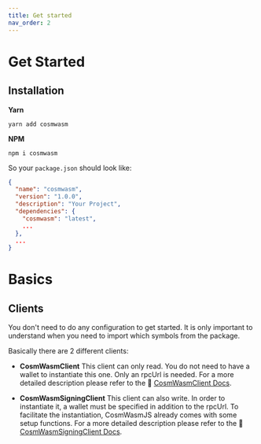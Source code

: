 ```yaml
---
title: Get started
nav_order: 2
---
```

# Get Started

## Installation

**Yarn**

`yarn add cosmwasm`

**NPM**

`npm i cosmwasm`

So your `package.json` should look like:

```json
{
  "name": "cosmwasm",
  "version": "1.0.0",
  "description": "Your Project",
  "dependencies": {
    "cosmwasm": "latest",
    ...
  },
  ...
}
```

# Basics

## Clients

You don't need to do any configuration to get started. It is only important to understand when you need to import which symbols from the package.

Basically there are 2 different clients:
- **CosmWasmClient**
This client can only read. You do not need to have a wallet to instantiate this one. Only an rpcUrl is needed. For a more detailed description please refer to the 🔗 [CosmWasmClient Docs](clients/reading/CosmWasmClient.md).

- **CosmWasmSigningClient**
This client can also write. In order to instantiate it, a wallet must be specified in addition to the rpcUrl. To facilitate the instantiation, CosmWasmJS already comes with some setup functions. For a more detailed description please refer to the 🔗 [CosmWasmSigningClient Docs](clients/writing/CosmWasmSigningClient.md).